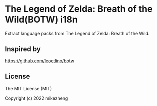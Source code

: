 # The Legend of Zelda: Breath of the Wild(BOTW) i18n

Extract language packs from The Legend of Zelda: Breath of the Wild.

## Inspired by

https://github.com/leoetlino/botw

## License

The MIT License (MIT)

Copyright (c) 2022 mikezheng
